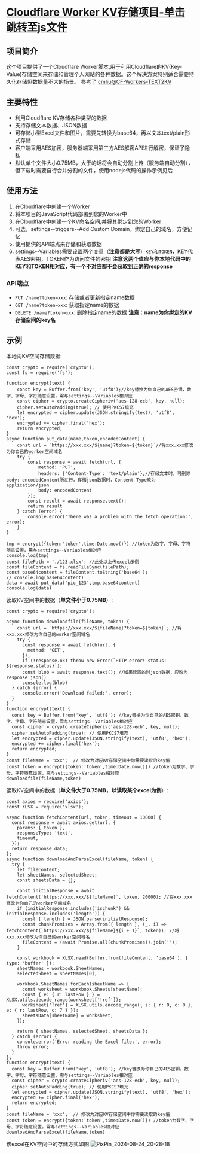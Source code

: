 # [Cloudflare Worker KV存储项目-单击跳转至js文件](https://github.com/yxnwh/cloudflare-worker-usage/blob/main/cloudflare-worker-storage.js)

## 项目简介

这个项目提供了一个Cloudflare Worker脚本,用于利用Cloudflare的KV(Key-Value)存储空间来存储和管理个人网站的各种数据。这个解决方案特别适合需要持久化存储但数据量不大的场景。
参考了 [cmliu@CF-Workers-TEXT2KV](https://github.com/cmliu/CF-Workers-TEXT2KV)

## 主要特性

- 利用Cloudflare KV存储各种类型的数据
- 支持存储文本数据、JSON数据
- 可存储小型Excel文件和图片，需要先转换为base64，再以文本text/plain形式存储
- 客户端采用AES加密，服务器端采用第三方AES解密API进行解密，保证了隐私
- 默认单个文件大小0.75MB，大于的话将会自动分割上传（服务端自动分割），但下载时需要自行合并分割的文件，使用nodejs代码的操作示例见后

## 使用方法

1. 在Cloudflare中创建一个Worker
2. 将本项目的JavaScript代码部署到您的Worker中
3. 在Cloudflare中创建一个KV命名空间,并将其绑定到您的Worker
4. 可选，settings--triggers--Add Custom Domain，绑定自己的域名，方便记忆 
5. 使用提供的API端点来存储和获取数据
6. settings--Variables需要设置两个变量（**注意都是大写**）```KEY```和```TOKEN```，KEY代表AES密钥，TOKEN作为访问文件的密钥
   **注意这两个值应与你本地代码中的KEY和TOKEN相对应，有一个不对应都不会获取到正确的response**

### API端点

- `PUT /name?token=xxx`: 存储或者更新指定name数据
- `GET /name?token=xxx`: 获取指定name的数据
- `DELETE /name?token=xxx`: 删除指定name的数据
**注意：name为你绑定的KV存储空间的key名**

## 示例

本地向KV空间存储数据:
```
const crypto = require('crypto');
const fs = require('fs');

function encrypt(text) {
    const key = Buffer.from('key', 'utf8');//key替换为你自己的AES密钥，数字、字母、字符随意设置，需与settings--Variables相对应
    const cipher = crypto.createCipheriv('aes-128-ecb', key, null);
    cipher.setAutoPadding(true); // 使用PKCS7填充
    let encrypted = cipher.update(JSON.stringify(text), 'utf8', 'hex');
    encrypted += cipher.final('hex');
    return encrypted;
}
async function put_data(name,token,encodedContent) {
    const url = `https://xxx.xxx/${name}?token=${token}`//将xxx.xxx修改为你自己的worker空间域名
    try {
        const response = await fetch(url, {
            method: 'PUT',
            headers: {'Content-Type': 'text/plain'},//存储文本时，可删除body: encodedContent所在行，存储json数据时，Content-Type改为application/json
            body: encodedContent
        });
        const result = await response.text();
        return result
    } catch (error) {
        console.error('There was a problem with the fetch operation:', error);
    }
}

tmp = encrypt({token:'token',time:Date.now()}) //token为数字、字母、字符随意设置，需与settings--Variables相对应
console.log(tmp)
const filePath = './123.xlsx'; //此处以上传excel示例
const fileContent = fs.readFileSync(filePath);
const base64content = fileContent.toString('base64');
// console.log(base64content)
data = await put_data('pic_123',tmp,base64content)
console.log(data)
```

读取KV空间中的数据（**单文件小于0.75MB**）:
```
const crypto = require('crypto');

async function downloadfile(fileName, token) {
    const url = `https://xxx.xxx/${fileName}?token=${token}`; //将xxx.xxx修改为你自己的worker空间域名
    try {
      const response = await fetch(url, {
        method: 'GET',
      });
      if (!response.ok) throw new Error(`HTTP error! status: ${response.status}`);
      const blob = await response.text(); //如果读取的时json数据，应改为response.json()
      console.log(blob)
  } catch (error) {
      console.error('Download failed:', error);
  }
}
function encrypt(text) {
  const key = Buffer.from('key', 'utf8'); //key替换为你自己的AES密钥，数字、字母、字符随意设置，需与settings--Variables相对应
  const cipher = crypto.createCipheriv('aes-128-ecb', key, null);
  cipher.setAutoPadding(true); // 使用PKCS7填充
  let encrypted = cipher.update(JSON.stringify(text), 'utf8', 'hex');
  encrypted += cipher.final('hex');
  return encrypted;
}
const fileName = 'xxx';  // 修改为对应KV存储空间中你需要读取的key值
const token = encrypt({token:'token',time:Date.now()}) //token为数字、字母、字符随意设置，需与settings--Variables相对应
downloadfile(fileName,token)
```


读取KV空间中的数据（**单文件大于0.75MB，以读取某个excel为例**）:
```
const axios = require('axios');
const XLSX = require('xlsx');

async function fetchContent(url, token, timeout = 10000) {
  const response = await axios.get(url, {
    params: { token },
    responseType: 'text',
    timeout,
  });
  return response.data;
};
async function downloadAndParseExcel(fileName, token) {
  try {
    let fileContent;
    let sheetNames, selectedSheet;
    const sheetsData = {};

    const initialResponse = await fetchContent(`https://xxx.xxx/${fileName}`, token, 20000); //将xxx.xxx修改为你自己的worker空间域名
    if (initialResponse.includes('ischunk') && initialResponse.includes('length')) {
      const { length } = JSON.parse(initialResponse);
      const chunkPromises = Array.from({ length }, (_, i) => fetchContent(`https://xxx.xxx/${fileName}${i + 1}`, token)); //将xxx.xxx修改为你自己的worker空间域名
      fileContent = (await Promise.all(chunkPromises)).join('');
    }

    const workbook = XLSX.read(Buffer.from(fileContent, 'base64'), { type: 'buffer' });
    sheetNames = workbook.SheetNames;
    selectedSheet = sheetNames[0];
    
    workbook.SheetNames.forEach(sheetName => {
      const worksheet = workbook.Sheets[sheetName];
      const { e: { r: lastRow } } = XLSX.utils.decode_range(worksheet['!ref']);
      worksheet['!ref'] = XLSX.utils.encode_range({ s: { r: 0, c: 0 }, e: { r: lastRow, c: 7 } });
      sheetsData[sheetName] = worksheet;
    });

    return { sheetNames, selectedSheet, sheetsData };
  } catch (error) {
    console.error('Error reading the Excel file:', error);
    throw error;
  }
};
function encrypt(text) {
  const key = Buffer.from('key', 'utf8'); //key替换为你自己的AES密钥，数字、字母、字符随意设置，需与settings--Variables相对应
  const cipher = crypto.createCipheriv('aes-128-ecb', key, null);
  cipher.setAutoPadding(true); // 使用PKCS7填充
  let encrypted = cipher.update(JSON.stringify(text), 'utf8', 'hex');
  encrypted += cipher.final('hex');
  return encrypted;
}
const fileName = 'xxx';  // 修改为对应KV存储空间中你需要读取的key值
const token = encrypt({token:'token',time:Date.now()}) //token为数字、字母、字符随意设置，需与settings--Variables相对应
downloadAndParseExcel(fileName,token)
```
该excel在KV空间中的存储方式如图
![PixPin_2024-08-24_20-28-18](https://github.com/user-attachments/assets/72e3132b-4594-4d76-8eff-211cea53f087)

